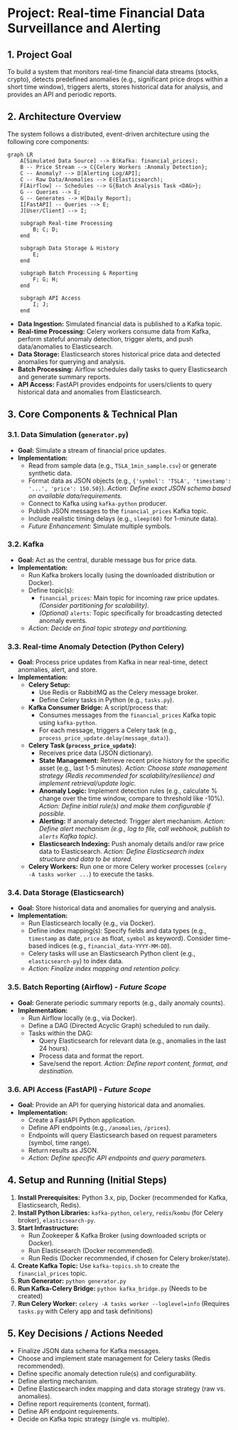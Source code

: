 # Project: Real-time Financial Data Surveillance and Alerting

## 1. Project Goal

To build a system that monitors real-time financial data streams (stocks, crypto), detects predefined anomalies (e.g., significant price drops within a short time window), triggers alerts, stores historical data for analysis, and provides an API and periodic reports.

## 2. Architecture Overview

The system follows a distributed, event-driven architecture using the following core components:

```mermaid
graph LR
    A[Simulated Data Source] --> B(Kafka: financial_prices);
    B -- Price Stream --> C{Celery Workers :Anomaly Detection};
    C -- Anomaly? --> D[Alerting Log/API];
    C -- Raw Data/Anomalies --> E(Elasticsearch);
    F[Airflow] -- Schedules --> G{Batch Analysis Task <DAG>};
    G -- Queries --> E;
    G -- Generates --> H[Daily Report];
    I[FastAPI] -- Queries --> E;
    J[User/Client] --> I;

    subgraph Real-time Processing
        B; C; D;
    end

    subgraph Data Storage & History
        E;
    end

    subgraph Batch Processing & Reporting
        F; G; H;
    end

    subgraph API Access
        I; J;
    end
```

*   **Data Ingestion:** Simulated financial data is published to a Kafka topic.
*   **Real-time Processing:** Celery workers consume data from Kafka, perform stateful anomaly detection, trigger alerts, and push data/anomalies to Elasticsearch.
*   **Data Storage:** Elasticsearch stores historical price data and detected anomalies for querying and analysis.
*   **Batch Processing:** Airflow schedules daily tasks to query Elasticsearch and generate summary reports.
*   **API Access:** FastAPI provides endpoints for users/clients to query historical data and anomalies from Elasticsearch.

## 3. Core Components & Technical Plan

### 3.1. Data Simulation (`generator.py`)

*   **Goal:** Simulate a stream of financial price updates.
*   **Implementation:**
    *   Read from sample data (e.g., `TSLA_1min_sample.csv`) or generate synthetic data.
    *   Format data as JSON objects (e.g., `{'symbol': 'TSLA', 'timestamp': '...', 'price': 150.50}`). *Action: Define exact JSON schema based on available data/requirements.*
    *   Connect to Kafka using `kafka-python` producer.
    *   Publish JSON messages to the `financial_prices` Kafka topic.
    *   Include realistic timing delays (e.g., `sleep(60)` for 1-minute data).
    *   *Future Enhancement:* Simulate multiple symbols.

### 3.2. Kafka

*   **Goal:** Act as the central, durable message bus for price data.
*   **Implementation:**
    *   Run Kafka brokers locally (using the downloaded distribution or Docker).
    *   Define topic(s):
        *   `financial_prices`: Main topic for incoming raw price updates. *(Consider partitioning for scalability)*.
        *   *(Optional)* `alerts`: Topic specifically for broadcasting detected anomaly events.
    *   *Action: Decide on final topic strategy and partitioning.*

### 3.3. Real-time Anomaly Detection (Python Celery)

*   **Goal:** Process price updates from Kafka in near real-time, detect anomalies, alert, and store.
*   **Implementation:**
    *   **Celery Setup:**
        *   Use Redis or RabbitMQ as the Celery message broker.
        *   Define Celery tasks in Python (e.g., `tasks.py`).
    *   **Kafka Consumer Bridge:** A script/process that:
        *   Consumes messages from the `financial_prices` Kafka topic using `kafka-python`.
        *   For each message, triggers a Celery task (e.g., `process_price_update.delay(message_data)`).
    *   **Celery Task (`process_price_update`):**
        *   Receives price data (JSON dictionary).
        *   **State Management:** Retrieve recent price history for the specific asset (e.g., last 1-5 minutes). *Action: Choose state management strategy (Redis recommended for scalability/resilience) and implement retrieval/update logic.*
        *   **Anomaly Logic:** Implement detection rules (e.g., calculate % change over the time window, compare to threshold like -10%). *Action: Define initial rule(s) and make them configurable if possible.*
        *   **Alerting:** If anomaly detected: Trigger alert mechanism. *Action: Define alert mechanism (e.g., log to file, call webhook, publish to `alerts` Kafka topic).*
        *   **Elasticsearch Indexing:** Push anomaly details and/or raw price data to Elasticsearch. *Action: Define Elasticsearch index structure and data to be stored.*
    *   **Celery Workers:** Run one or more Celery worker processes (`celery -A tasks worker ...`) to execute the tasks.

### 3.4. Data Storage (Elasticsearch)

*   **Goal:** Store historical data and anomalies for querying and analysis.
*   **Implementation:**
    *   Run Elasticsearch locally (e.g., via Docker).
    *   Define index mapping(s): Specify fields and data types (e.g., `timestamp` as date, `price` as float, `symbol` as keyword). Consider time-based indices (e.g., `financial_data-YYYY-MM-DD`).
    *   Celery tasks will use an Elasticsearch Python client (e.g., `elasticsearch-py`) to index data.
    *   *Action: Finalize index mapping and retention policy.*

### 3.5. Batch Reporting (Airflow) - *Future Scope*

*   **Goal:** Generate periodic summary reports (e.g., daily anomaly counts).
*   **Implementation:**
    *   Run Airflow locally (e.g., via Docker).
    *   Define a DAG (Directed Acyclic Graph) scheduled to run daily.
    *   Tasks within the DAG:
        *   Query Elasticsearch for relevant data (e.g., anomalies in the last 24 hours).
        *   Process data and format the report.
        *   Save/send the report. *Action: Define report content, format, and destination.*

### 3.6. API Access (FastAPI) - *Future Scope*

*   **Goal:** Provide an API for querying historical data and anomalies.
*   **Implementation:**
    *   Create a FastAPI Python application.
    *   Define API endpoints (e.g., `/anomalies`, `/prices`).
    *   Endpoints will query Elasticsearch based on request parameters (symbol, time range).
    *   Return results as JSON.
    *   *Action: Define specific API endpoints and query parameters.*

## 4. Setup and Running (Initial Steps)

1.  **Install Prerequisites:** Python 3.x, pip, Docker (recommended for Kafka, Elasticsearch, Redis).
2.  **Install Python Libraries:** `kafka-python`, `celery`, `redis`/`kombu` (for Celery broker), `elasticsearch-py`.
3.  **Start Infrastructure:**
    *   Run Zookeeper & Kafka Broker (using downloaded scripts or Docker).
    *   Run Elasticsearch (Docker recommended).
    *   Run Redis (Docker recommended, if chosen for Celery broker/state).
4.  **Create Kafka Topic:** Use `kafka-topics.sh` to create the `financial_prices` topic.
5.  **Run Generator:** `python generator.py`
6.  **Run Kafka-Celery Bridge:** `python kafka_bridge.py` (Needs to be created)
7.  **Run Celery Worker:** `celery -A tasks worker --loglevel=info` (Requires `tasks.py` with Celery app and task definitions)

## 5. Key Decisions / Actions Needed

*   Finalize JSON data schema for Kafka messages.
*   Choose and implement state management for Celery tasks (Redis recommended).
*   Define specific anomaly detection rule(s) and configurability.
*   Define alerting mechanism.
*   Define Elasticsearch index mapping and data storage strategy (raw vs. anomalies).
*   Define report requirements (content, format).
*   Define API endpoint requirements.
*   Decide on Kafka topic strategy (single vs. multiple).

